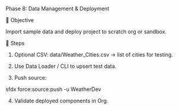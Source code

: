 Phase 8: Data Management & Deployment

🎯 Objective

Import sample data and deploy project to scratch org or sandbox.

📝 Steps

1. Optional CSV: data/Weather_Cities.csv → list of cities for testing.


2. Use Data Loader / CLI to upsert test data.


3. Push source:



sfdx force:source:push -u WeatherDev

4. Validate deployed components in Org.
